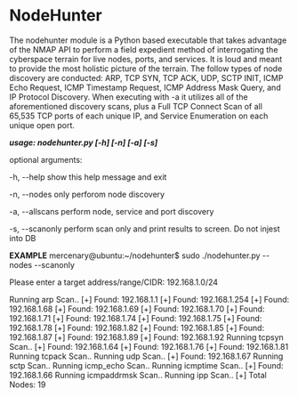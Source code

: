 # NodeHunter
The nodehunter module is a Python based executable that takes advantage of the NMAP API to perform a field expedient method of interrogating the cyberspace terrain for live nodes, ports, and services. It is loud and meant to provide the most holistic picture of the terrain. The follow types of node discovery are conducted: ARP, TCP SYN, TCP ACK, UDP, SCTP INIT, ICMP Echo Request, ICMP Timestamp Request, ICMP Address Mask Query, and IP Protocol Discovery. When executing with -a it utilizes all of the aforementioned discovery scans, plus a Full TCP Connect Scan of all 65,535 TCP ports of each unique IP, and Service Enumeration on each unique open port.


***usage: nodehunter.py [-h] [-n] [-a] [-s]***

optional arguments:

  -h, --help      show this help message and exit
  
  -n, --nodes     only perforom node discovery
  
  -a, --allscans  perform node, service and port discovery
  
  -s, --scanonly  perform scan only and print results to screen. Do not injest into DB
  
<strong>EXAMPLE</strong>
mercenary@ubuntu:~/nodehunter$ sudo ./nodehunter.py --nodes --scanonly

Please enter a target address/range/CIDR: 192.168.1.0/24

Running arp Scan..
[+] Found: 192.168.1.1 
[+] Found: 192.168.1.254 
[+] Found: 192.168.1.68 
[+] Found: 192.168.1.69 
[+] Found: 192.168.1.70 
[+] Found: 192.168.1.71 
[+] Found: 192.168.1.74 
[+] Found: 192.168.1.75 
[+] Found: 192.168.1.78 
[+] Found: 192.168.1.82 
[+] Found: 192.168.1.85 
[+] Found: 192.168.1.87 
[+] Found: 192.168.1.89 
[+] Found: 192.168.1.92 
Running tcpsyn Scan..
[+] Found: 192.168.1.64 
[+] Found: 192.168.1.76 
[+] Found: 192.168.1.81 
Running tcpack Scan..
Running udp Scan..
[+] Found: 192.168.1.67 
Running sctp Scan..
Running icmp_echo Scan..
Running icmptime Scan..
[+] Found: 192.168.1.66 
Running icmpaddrmsk Scan..
Running ipp Scan..
[+] Total Nodes: 19 
